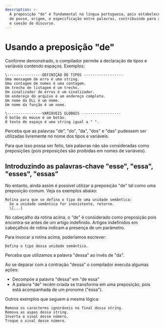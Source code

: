 ```yaml
---
description: >-
  A preposição "de" é fundamental na língua portuguesa, pois estabelece relações
  de posse, origem, e especificação entre palavras, contribuindo para a clareza
  e coesão do discurso.
---
```


# Usando a preposição "de"

Conforme demonstrado, o compilador permite a declaração de tipos e variáveis contendo espaços. Exemplos:

```
\----------------DEFINIÇÃO DE TIPOS ------------------
Uma mensagem de erro é uma string.
Uma contagem de nomes é uma contagem.
Um trecho de listagem é um trecho.
Um sinalizador de erros é um sinalizador.
Um endereço do arquivo é um endereço completo.
Um nome da DLL é um nome.
Um nome da função é um nome.

\----------------VARIÁVEIS GLOBAIS ------------------
O botão do mouse é um botão.
O texto de espaço é uma string igual a " ".
```

Perceba que as palavras "de", "do", "da", "dos" e "das" pudessem ser utilizadas livremente no nome dos tipos e variáveis.

Para que isso possa ser feito, tais palavras não são consideradas como preposições (pois preposições são proibidas em nomes de variáveis).

## Introduzindo as palavras-chave "esse", "essa", "esses", "essas"

No entanto, ainda assim é possível utilizar a preposição "de" tal como uma preposição comum. Veja os exemplos abaixo:

```
Rotina para que se defina o tipo de uma unidade semântica:
  Se a unidade semântica for inexistente, retorne.
  \[...]
```

No cabeçalho da rotina acima, o "de" é considerado como preposição pois encontra-se antes de um artigo indefinido. Artigos indefinidos em cabeçalhos de rotina indicam a presença de um parâmetro.

Para invocar a rotina acima, poderíamos escrever:

```
Defina o tipo dessa unidade semântica.
```

Perceba que utilizamos a palavra "dessa" ao invés de "da".

Ao se deparar com a contração "dessa" o compilador executa algumas ações:

* Decompõe a palavra "dessa" em "de essa"
* A palavra "de" recém criada se transforma em uma preposição, pois está acompanhada de um pronome ("essa").

Outros exemplos que seguem a mesma lógica:

```
Remova os caracteres ignoráveis no final dessa string.
Remova as aspas dessa string.
Inverta o sinal desse número.
Troque o sinal desse número.
```



